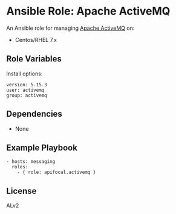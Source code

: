 # Ansible Role: Apache ActiveMQ

An Ansible role for managing [Apache ActiveMQ](http://activemq.apache.org/) on:

* Centos/RHEL 7.x

## Role Variables

Install options:
```
version: 5.15.3
user: activemq
group: activemq
```

## Dependencies

* None
  
## Example Playbook

    - hosts: messaging
      roles:
        - { role: apifocal.activemq }

## License

ALv2
